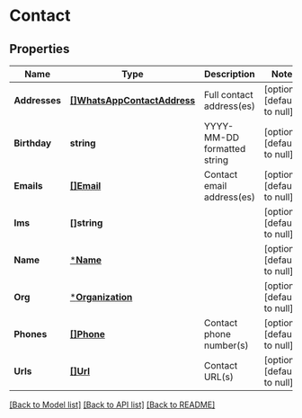 # Contact

## Properties
Name | Type | Description | Notes
------------ | ------------- | ------------- | -------------
**Addresses** | [**[]WhatsAppContactAddress**](WhatsAppContactAddress.md) | Full contact address(es) | [optional] [default to null]
**Birthday** | **string** | YYYY-MM-DD formatted string | [optional] [default to null]
**Emails** | [**[]Email**](Email.md) | Contact email address(es) | [optional] [default to null]
**Ims** | **[]string** |  | [optional] [default to null]
**Name** | [***Name**](Name.md) |  | [optional] [default to null]
**Org** | [***Organization**](Organization.md) |  | [optional] [default to null]
**Phones** | [**[]Phone**](Phone.md) | Contact phone number(s) | [optional] [default to null]
**Urls** | [**[]Url**](Url.md) | Contact URL(s) | [optional] [default to null]

[[Back to Model list]](../README.md#documentation-for-models) [[Back to API list]](../README.md#documentation-for-api-endpoints) [[Back to README]](../README.md)

